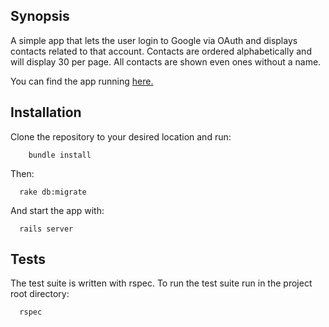 ## Synopsis

A simple app that lets the user login to Google via OAuth and displays
contacts related to that account. Contacts are ordered alphabetically and will display 30 per page.
All contacts are shown even ones without a name.

You can find the app running [here.]()

## Installation

Clone the repository to your desired location and run:

```
    bundle install
```

Then:

```
  rake db:migrate
```

And start the app with:

```
  rails server
```

## Tests

The test suite is written with rspec. To run the test suite run in the project
root directory:

```
  rspec
```
